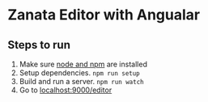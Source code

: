 # Zanata Editor with Angualar

## Steps to run

1. Make sure [node and npm](http://nodejs.org/) are installed
2. Setup dependencies. `npm run setup`
3. Build and run a server. `npm run watch`
4. Go to [localhost:9000/editor](http://localhost:9000/editor)
